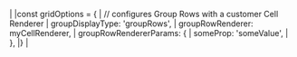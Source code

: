 |<snippet>
|const gridOptions = {
| // configures Group Rows with a customer Cell Renderer
| groupDisplayType: 'groupRows',
| groupRowRenderer: myCellRenderer,
| groupRowRendererParams: {
| someProp: 'someValue',
| },
|}
|</snippet>
